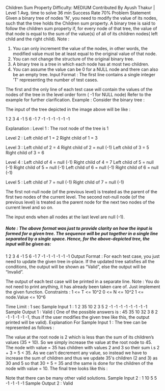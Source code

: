 Children Sum Property
Difficulty: MEDIUM
Contributed By
Ayush Thakur
|
Level 1
Avg. time to solve
36 min
Success Rate
70%
Problem Statement
Given a binary tree of nodes 'N', you need to modify the value of its nodes, such that the tree holds the Children sum property.
A binary tree is said to follow the children sum property if, for every node of that tree, the value of that node is equal to the sum of the value(s) of all of its children nodes( left child and the right child).
Note :
 1. You can only increment the value of the nodes, in other words, the modified value must be at least equal to the original value of that node.
 2. You can not change the structure of the original binary tree.
 3. A binary tree is a tree in which each node has at most two children.      
 4. You can assume the value can be 0 for a NULL node and there can also be an empty tree.
Input Format :
The first line contains a single integer 'T' representing the number of test cases. 

The first and the only line of each test case will contain the values of the nodes of the tree in the level order form ( -1 for NULL node) Refer to the example for further clarification.
Example : 
Consider the binary tree :

The input of the tree depicted in the image above will be like : 

1
2 3
4 -1 5 6
-1 7 -1 -1 -1 -1
-1 -1

Explanation :
Level 1 :
The root node of the tree is 1

Level 2 :
Left child of 1 = 2
Right child of 1 = 3

Level 3 :
Left child of 2 = 4
Right child of 2 = null (-1)
Left child of 3 = 5
Right child of 3 = 6

Level 4 :
Left child of 4 = null (-1)
Right child of 4 = 7
Left child of 5 = null (-1)
Right child of 5 = null (-1)
Left child of 6 = null (-1)
Right child of 6 = null (-1)

Level 5 :
Left child of 7 = null (-1)
Right child of 7 = null (-1)

The first not-null node (of the previous level) is treated as the parent of the first two nodes of the current level. The second not-null node (of the previous level) is treated as the parent node for the next two nodes of the current level and so on.

The input ends when all nodes at the last level are null (-1).
##### Note : The above format was just to provide clarity on how the input is formed for a given tree. The sequence will be put together in a single line separated by a single space. Hence, for the above-depicted tree, the input will be given as:

1 2 3 4 -1 5 6 -1 7 -1 -1 -1 -1 -1 -1
Output Format :
For each test case, you just need to update the given tree in-place. If the updated tree satisfies all the conditions, the output will be shown as “Valid”, else the output will be “Invalid”.

The output of each test case will be printed in a separate line.
Note :
You do not need to print anything, it has already been taken care of. Just implement the given function.
Constraints :
1 <= T <= 10^2
0 <= N <= 10^2
1 <= node.Value <= 10^6

Time Limit : 1 sec
Sample Input 1 :
1
2 35 10 2 3 5 2 -1 -1 -1 -1 -1 -1 -1 -1 
Sample Output 1 :
Valid ( One of the possible answers is : 45 35 10 32 3 8 2 -1 -1 -1 -1 -1, thus if the user modifies the given tree like this, the output printed will be valid).
Explanation For Sample Input 1 :
The tree can be represented as follows :

The value at the root node is 2 which is less than the sum of its children’s values (35 + 10). So we simply increase the value at the root node to 45. The node with value  = 35 has children with values 2 and 3 so their sum i.s 2 + 3 = 5 < 35. As we can't decrement any value, so instead we have to increase the sum of children and thus we update 35's children (2 and 3) as 30 and 5 so that 30 + 5 = 35 and the same is done for the children of the node with value = 10.
The final tree looks like this :

Note that there can be many other valid solutions.
Sample Input 2 :
1
10 5 5 -1 -1 -1 -1
Sample Output 2 :
Valid